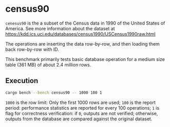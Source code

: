 census90
========

`cenesus90` is the a subset of the Census data in 1990 of the United States of America.
See more information about the dataset at https://kdd.ics.uci.edu/databases/census1990/USCensus1990raw.html

The operations are inserting the data row-by-row, and then loading them back row-by-row with ID.

This benchmark primarily tests basic database operation for a medium size table (361 MB) of about 2.4 million rows.

Execution
---------

```bash
cargo bench --bench census90 -- 1000 100 1
```

`1000` is the row limit: Only the first 1000 rows are used;
`100` is the report period: performance statistics are reported for every 100 operations;
`1` is flag for correctness verification: if `0`, outputs are not verified; otherwise, outputs from the database
are compared against the original dataset.
